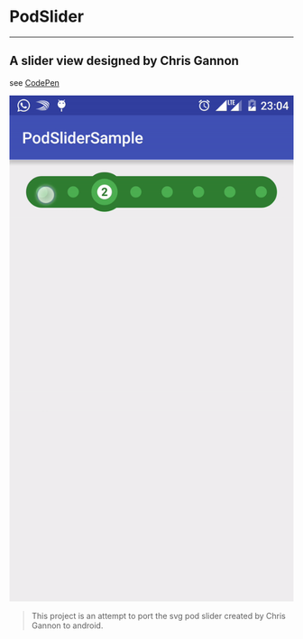 # PodSlider

----
## A slider view designed by Chris Gannon
see [CodePen](http://codepen.io/chrisgannon/pen/mPoMxq)

![Sample Gif](assets/gifs/ezgif.com-gif-maker.gif?raw=true)

> This project is an attempt to port the svg pod slider created by Chris Gannon to android.
